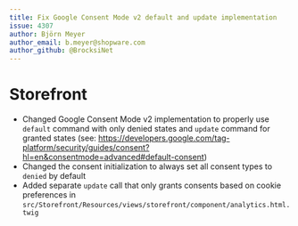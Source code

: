 ```yaml
---
title: Fix Google Consent Mode v2 default and update implementation
issue: 4307
author: Björn Meyer
author_email: b.meyer@shopware.com
author_github: @BrocksiNet
---
```

# Storefront
* Changed Google Consent Mode v2 implementation to properly use `default` command with only denied states and `update` command for granted states (see: https://developers.google.com/tag-platform/security/guides/consent?hl=en&consentmode=advanced#default-consent)
* Changed the consent initialization to always set all consent types to `denied` by default
* Added separate `update` call that only grants consents based on cookie preferences in `src/Storefront/Resources/views/storefront/component/analytics.html.twig`
